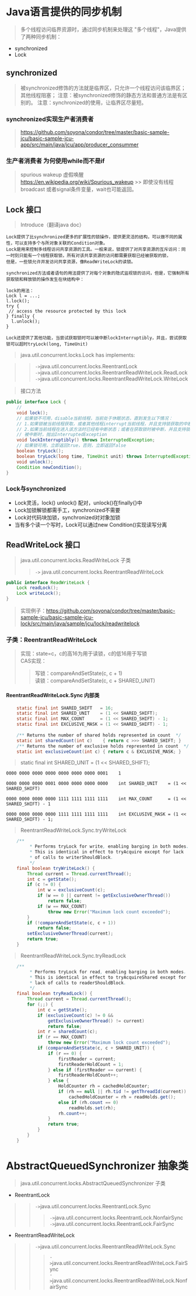 # Java语言提供的同步机制
> 多个线程访问临界资源时，通过同步机制来处理这 "多个线程"，Java提供了两种同步机制：
- synchronized
- Lock

## synchronized
>  被synchronized修饰的方法就是临界区，只允许一个线程访问该临界区；其他线程阻塞；
>  注意：被synchronized修饰的静态方法和普通方法是有区别的。
>  注意：synchronized的使用，让临界区尽量短。
### synchronized实现生产者消费者
> https://github.com/soyona/condor/tree/master/basic-sample-jcu/basic-sample-jcu-app/src/main/java/jcu/app/producer_consummer
### 生产者消费者 为何使用while而不是if

> spurious wakeup 虚假唤醒
> https://en.wikipedia.org/wiki/Spurious_wakeup
    >> 即使没有线程broadcast 或者signal条件变量，wait也可能返回。


## Lock 接口
> Introduce（翻译java doc）
```
Lock提供了比synchronized更多的扩展性的锁操作，提供更灵活的结构，可以做不同的属性，可以支持多个与所对象关联的Condition对象。
Lock是用来控制多线程访问共享资源的工具。一般来说，锁提供了对共享资源的互斥访问：同一时刻只能有一个线程获取锁，所有对该共享资源的访问都需要获取已经被获取的锁，
但是，一些锁允许并发访问共享资源，像ReadWriteLock的读锁。

synchronized方法或者语句的用法提供了对每个对象的隐式监视锁的访问，但是，它强制所有获取锁和释放锁的操作发生在块结构中：

lock的用法：
Lock l = ...;
l.lock();
try {
 // access the resource protected by this lock
} finally {
  l.unlock();
}

Lock还提供了其他功能，当尝试获取锁时可以被中断lockInterruptibly，并且，尝试获取锁可以超时tryLock(long, TimeUnit)
```
> java.util.concurrent.locks.Lock  has implements:
 
>> `->`java.util.concurrent.locks.ReentrantLock     
>> `->`java.util.concurrent.locks.ReentrantReadWriteLock.ReadLock      
>> `->`java.util.concurrent.locks.ReentrantReadWriteLock.WriteLock      
 
 
> 接口方法
```java
public interface Lock {
    //
    void lock();
    // 如果锁不可用，disable当前线程，当前处于休眠状态，直到发生以下情况：
    // 1.如果锁被当前线程获取，或者其他线程interrupt当前线程，并且支持锁获取的中断。
    // 2.如果当前线程在进入该方法时已经有中断状态；或者在获取锁时被中断，并且支持锁获取的中断。
    // 被中断时，抛出InterruptedException
    void lockInterruptibly() throws InterruptedException;
    // 如果锁可用，立即返回true，否则，立即返回false
    boolean tryLock();
    boolean tryLock(long time, TimeUnit unit) throws InterruptedException;
    void unlock();
    Condition newCondition();
}
```
### Lock与synchronized
- Lock灵活，lock() unlock() 配对，unlock()在finally{}中
- Lock加锁解锁都需手工，synchronized不需要
- Lock对代码块加锁，synchronized对对象加锁
- 当有多个读一个写时，Lock可以通过new Condition()实现读写分离

## ReadWriteLock 接口
> java.util.concurrent.locks.ReadWriteLock 子类
>> `->` java.util.concurrent.locks.ReentrantReadWriteLock
```java
public interface ReadWriteLock {
    Lock readLock();
    Lock writeLock();
}
```
 
> 实现例子：https://github.com/soyona/condor/tree/master/basic-sample-jcu/basic-sample-jcu-lock/src/main/java/sample/jcu/lock/readwritelock

### 子类：ReentrantReadWriteLock
> 实现：state=c，c的高16为用于读锁，c的低16用于写锁  
> CAS实现：  
>> 写锁：compareAndSetState(c, c + 1)  
>> 读锁：compareAndSetState(c, c + SHARED_UNIT)  

#### ReentrantReadWriteLock.Sync 内部类 

```java
    static final int SHARED_SHIFT   = 16;
    static final int SHARED_UNIT    = (1 << SHARED_SHIFT);
    static final int MAX_COUNT      = (1 << SHARED_SHIFT) - 1;
    static final int EXCLUSIVE_MASK = (1 << SHARED_SHIFT) - 1;
    
    /** Returns the number of shared holds represented in count  */
    static int sharedCount(int c)    { return c >>> SHARED_SHIFT; }
    /** Returns the number of exclusive holds represented in count  */
    static int exclusiveCount(int c) { return c & EXCLUSIVE_MASK; }
```   
> static final int SHARED_UNIT    = (1 << SHARED_SHIFT);
 
```text
0000 0000 0000 0000 0000 0000 0000 0001    1

0000 0000 0000 0001 0000 0000 0000 0000    int SHARED_UNIT    = (1 << SHARED_SHIFT)

0000 0000 0000 0000 1111 1111 1111 1111    int MAX_COUNT      = (1 << SHARED_SHIFT) - 1

0000 0000 0000 0000 1111 1111 1111 1111    int EXCLUSIVE_MASK = (1 << SHARED_SHIFT) - 1;  

```
> ReentrantReadWriteLock.Sync.tryWriteLock

```java
    /**
         * Performs tryLock for write, enabling barging in both modes.
         * This is identical in effect to tryAcquire except for lack
         * of calls to writerShouldBlock.
         */
    final boolean tryWriteLock() {
        Thread current = Thread.currentThread();
        int c = getState();
        if (c != 0) {
            int w = exclusiveCount(c);
            if (w == 0 || current != getExclusiveOwnerThread())
                return false;
            if (w == MAX_COUNT)
                throw new Error("Maximum lock count exceeded");
        }
        if (!compareAndSetState(c, c + 1))
            return false;
        setExclusiveOwnerThread(current);
        return true;
    }
```
> ReentrantReadWriteLock.Sync.tryReadLock

```java
    /**
         * Performs tryLock for read, enabling barging in both modes.
         * This is identical in effect to tryAcquireShared except for
         * lack of calls to readerShouldBlock.
         */
    final boolean tryReadLock() {
        Thread current = Thread.currentThread();
        for (;;) {
            int c = getState();
            if (exclusiveCount(c) != 0 &&
                getExclusiveOwnerThread() != current)
                return false;
            int r = sharedCount(c);
            if (r == MAX_COUNT)
                throw new Error("Maximum lock count exceeded");
            if (compareAndSetState(c, c + SHARED_UNIT)) {
                if (r == 0) {
                    firstReader = current;
                    firstReaderHoldCount = 1;
                } else if (firstReader == current) {
                    firstReaderHoldCount++;
                } else {
                    HoldCounter rh = cachedHoldCounter;
                    if (rh == null || rh.tid != getThreadId(current))
                        cachedHoldCounter = rh = readHolds.get();
                    else if (rh.count == 0)
                        readHolds.set(rh);
                    rh.count++;
                }
                return true;
            }
        }
    }
```
# AbstractQueuedSynchronizer 抽象类
> java.util.concurrent.locks.AbstractQueuedSynchronizer 子类
- ReentrantLock
>> `->`java.util.concurrent.locks.ReentrantLock.Sync     
>>> `->`java.util.concurrent.locks.ReentrantLock.NonfairSync    
>>> `->`java.util.concurrent.locks.ReentrantLock.FairSync
- ReentrantReadWriteLock     
>> `->`java.util.concurrent.locks.ReentrantReadWriteLock.Sync  
>>> `->`java.util.concurrent.locks.ReentrantReadWriteLock.FairSync  
>>> `->`java.util.concurrent.locks.ReentrantReadWriteLock.NonfairSync  


